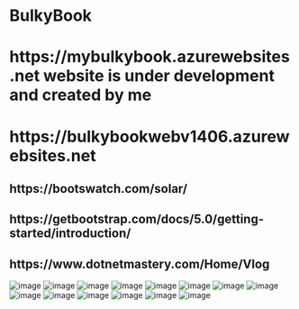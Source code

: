 # BulkyBook
<h1>https://mybulkybook.azurewebsites.net website is under development and created by me</h1>
<h1>https://bulkybookwebv1406.azurewebsites.net</h1>
<h2>https://bootswatch.com/solar/</h2>
<h2>https://getbootstrap.com/docs/5.0/getting-started/introduction/</h2>
<h2>https://www.dotnetmastery.com/Home/Vlog</h2>


![image](https://github.com/Jeussu/BulkyBook1/assets/94780400/17d4208f-2654-4c6a-ae41-fae675891627)
![image](https://github.com/Jeussu/BulkyBook1/assets/94780400/afe9fac6-69b1-4d11-a96e-baf672164fe5)
![image](https://github.com/Jeussu/BulkyBook1/assets/94780400/7091fb10-1d0a-4bdc-a8af-e1497b097243)
![image](https://github.com/Jeussu/BulkyBook1/assets/94780400/7afbbf26-68bb-4254-b46a-adca56ed1ed4)
![image](https://github.com/Jeussu/BulkyBook1/assets/94780400/55862ca0-8f28-44c9-8fbd-41fb449d85b3)
![image](https://github.com/Jeussu/BulkyBook1/assets/94780400/bd80fb44-f286-4a29-b51e-23f6819119ec)
![image](https://github.com/Jeussu/BulkyBook1/assets/94780400/e04308ab-07a1-46a6-b399-15e770d1d008)
![image](https://github.com/Jeussu/BulkyBook1/assets/94780400/3951425d-14f8-4149-9383-2561b7a637c6)
![image](https://github.com/Jeussu/BulkyBook1/assets/94780400/95249da0-6c3f-4afd-8e71-9ff391b0c5ba)
![image](https://github.com/Jeussu/BulkyBook1/assets/94780400/085611ff-c86e-4648-aab6-5388096d13a3)
![image](https://github.com/Jeussu/BulkyBook1/assets/94780400/90bd34e7-de17-4287-b493-43906f03ca5b)
![image](https://github.com/Jeussu/BulkyBook1/assets/94780400/71d32820-3681-4e2f-8d87-6e540c9204cf)
![image](https://github.com/Jeussu/BulkyBook1/assets/94780400/acaad51f-7f9e-45aa-bfe3-a5f9bcffa106)
![image](https://github.com/Jeussu/BulkyBook1/assets/94780400/956a83c4-a5b7-4f8c-9aca-3ab1b2f5cf2f)








